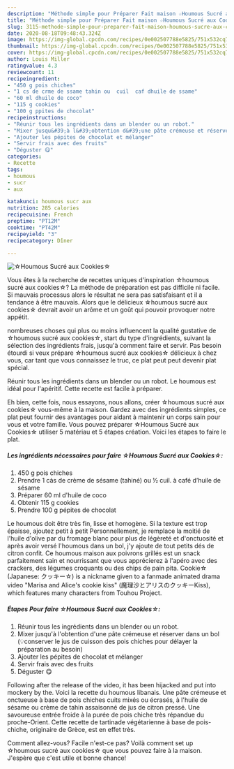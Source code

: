 ```yaml
---
description: "Méthode simple pour Préparer Fait maison ☆Houmous Sucré aux Cookies☆"
title: "Méthode simple pour Préparer Fait maison ☆Houmous Sucré aux Cookies☆"
slug: 3115-methode-simple-pour-preparer-fait-maison-houmous-sucre-aux-cookies
date: 2020-08-18T09:48:43.324Z
image: https://img-global.cpcdn.com/recipes/0e002507788e5825/751x532cq70/☆houmous-sucre-aux-cookies☆-photo-principale-de-la-recette.jpg
thumbnail: https://img-global.cpcdn.com/recipes/0e002507788e5825/751x532cq70/☆houmous-sucre-aux-cookies☆-photo-principale-de-la-recette.jpg
cover: https://img-global.cpcdn.com/recipes/0e002507788e5825/751x532cq70/☆houmous-sucre-aux-cookies☆-photo-principale-de-la-recette.jpg
author: Louis Miller
ratingvalue: 4.3
reviewcount: 11
recipeingredient:
- "450 g pois chiches"
- "1 cs de crme de ssame tahin ou  cuil  caf dhuile de ssame"
- "60 ml dhuile de coco"
- "115 g cookies"
- "100 g ppites de chocolat"
recipeinstructions:
- "Réunir tous les ingrédients dans un blender ou un robot."
- "Mixer jusqu&#39;à l&#39;obtention d&#39;une pâte crémeuse et réserver dans un bol (💡conserver le jus de cuisson des pois chiches pour délayer la préparation au besoin)"
- "Ajouter les pépites de chocolat et mélanger"
- "Servir frais avec des fruits"
- "Déguster 😋"
categories:
- Recette
tags:
- houmous
- sucr
- aux

katakunci: houmous sucr aux 
nutrition: 285 calories
recipecuisine: French
preptime: "PT12M"
cooktime: "PT42M"
recipeyield: "3"
recipecategory: Dîner

---
```



![☆Houmous Sucré aux Cookies☆](https://img-global.cpcdn.com/recipes/0e002507788e5825/751x532cq70/☆houmous-sucre-aux-cookies☆-photo-principale-de-la-recette.jpg)

Vous êtes à la recherche de recettes uniques d'inspiration ☆houmous sucré aux cookies☆? La méthode de préparation est pas difficile ni facile. Si mauvais processus alors le résultat ne sera pas satisfaisant et il a tendance à être mauvais. Alors que le délicieux ☆houmous sucré aux cookies☆ devrait avoir un arôme et un goût qui pouvoir provoquer notre appétit.

nombreuses choses qui plus ou moins influencent la qualité gustative de ☆houmous sucré aux cookies☆, start du type d'ingrédients, suivant la sélection des ingrédients frais, jusqu'à comment faire et servir. Pas besoin étourdi si veux prépare ☆houmous sucré aux cookies☆ délicieux à chez vous, car tant que vous connaissez le truc, ce plat peut peut devenir plat spécial.

Réunir tous les ingrédients dans un blender ou un robot. Le houmous est idéal pour l&#39;apéritif. Cette recette est facile à préparer.


Eh bien, cette fois, nous essayons, nous allons, créer ☆houmous sucré aux cookies☆ vous-même à la maison. Gardez avec des ingrédients simples, ce plat peut fournir des avantages pour aidant à maintenir un corps sain pour vous et votre famille. Vous pouvez préparer ☆Houmous Sucré aux Cookies☆ utiliser 5 matériau et 5 étapes création. Voici les étapes to faire le plat.

<!--inarticleads1-->

##### Les ingrédients nécessaires pour faire ☆Houmous Sucré aux Cookies☆:

1.  450 g pois chiches
1. Prendre 1 càs de crème de sésame (tahiné) ou ½ cuil. à café d’huile de sésame
1. Préparer 60 ml d&#39;huile de coco
1. Obtenir 115 g cookies
1. Prendre 100 g pépites de chocolat


Le houmous doit être très fin, lisse et homogène. Si la texture est trop épaisse, ajoutez petit à petit Personnellement, je remplace la moitié de l&#39;huile d&#39;olive par du fromage blanc pour plus de légèreté et d&#39;onctuosité et après avoir versé l&#39;houmous dans un bol, j&#39;y ajoute de tout petits dés de citron confit. Ce houmous maison aux poivrons grillés est un snack parfaitement sain et nourrissant que vous apprécierez à l&#39;apéro avec des crackers, des légumes croquants ou des chips de pain pita. Cookie☆ (Japanese: クッキー☆) is a nickname given to a fanmade animated drama video &#34;Marisa and Alice&#39;s cookie kiss&#34; (魔理沙とアリスのクッキーKiss), which features many characters from Touhou Project. 

<!--inarticleads2-->

##### Étapes Pour faire ☆Houmous Sucré aux Cookies☆:

1. Réunir tous les ingrédients dans un blender ou un robot.
1. Mixer jusqu&#39;à l&#39;obtention d&#39;une pâte crémeuse et réserver dans un bol (💡conserver le jus de cuisson des pois chiches pour délayer la préparation au besoin)
1. Ajouter les pépites de chocolat et mélanger
1. Servir frais avec des fruits
1. Déguster 😋


Following after the release of the video, it has been hijacked and put into mockery by the. Voici la recette du houmous libanais. Une pâte crémeuse et onctueuse à base de pois chiches cuits mixés ou écrasés, à l&#39;huile de sésame ou crème de tahin assaisonné de jus de citron pressé. Une savoureuse entrée froide à la purée de pois chiche très répandue du proche-Orient. Cette recette de tartinade végétarienne à base de pois-chiche, originaire de Grèce, est en effet très. 


Comment allez-vous? Facile n'est-ce pas? Voilà comment set up ☆houmous sucré aux cookies☆ que vous pouvez faire à la maison. J'espère que c'est utile et bonne chance!
